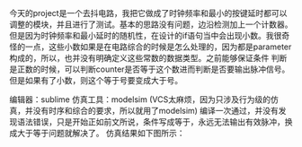 今天的project是一个去抖电路，我把它做成了时钟频率和最小的按键延时都可以调整的模块，并且进行了测试。基本的思路没有问题，边沿检测加上一个计数器。
但是因为时钟频率和最小延时的随机性，在设计的if语句当中会出现小数。我很奇怪的一点，这些小数如果是在电路综合的时候是怎么处理的，因为都是parameter构成的，所以，也并没有明确定义这些常数的数据类型。之前能够保证条件 判断是正数的时候，可以判断counter是否等于这个数进而判断是否要输出脉冲信号。但是如果有了小数，则这个等于号要变成大于号。

编辑器：sublime
仿真工具：modelsim (VCS太麻烦，因为只涉及行为级的仿真，并没有时序和综合的要求，所以就用了modelsim)
编译一次通过，并没有发现语法错误，只是开始正如前文所说，条件写成等于，永远无法输出有效脉冲，换成大于等于问题就解决了。
仿真结果如下图所示：
